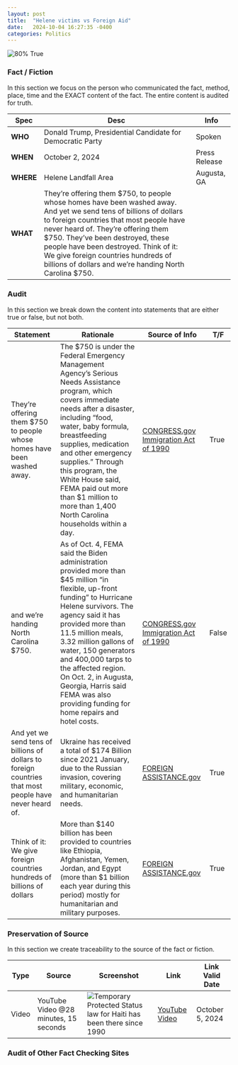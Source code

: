 ```yaml
---
layout: post
title:  "Helene victims vs Foreign Aid"
date:   2024-10-04 16:27:35 -0400
categories: Politics
---
```


![80% True](/assets/images/80.jpg)

### Fact / Fiction

In this section we focus on the person who communicated the fact, method, place, time and the EXACT content of the fact. The entire content is audited for truth.

| Spec | Desc | Info |
| ----------- | ----------- | ----------- |
| **WHO** | Donald Trump, Presidential Candidate for Democratic Party | Spoken |
| **WHEN** | October 2, 2024 | Press Release |
| **WHERE** | Helene Landfall Area | Augusta, GA |
| **WHAT** | They’re offering them $750, to people whose homes have been washed away. And yet we send tens of billions of dollars to foreign countries that most people have never heard of. They’re offering them $750. They’ve been destroyed, these people have been destroyed. Think of it: We give foreign countries hundreds of billions of dollars and we’re handing North Carolina $750.|

### Audit

In this section we break down the content into statements that are either true or false, but not both.

| Statement | Rationale | Source of Info | T/F |
| ----------- | ----------- | ----------- | ----------- |
| They’re offering them $750 to people whose homes have been washed away. | The $750 is under the Federal Emergency Management Agency’s Serious Needs Assistance program, which covers immediate needs after a disaster, including “food, water, baby formula, breastfeeding supplies, medication and other emergency supplies.” Through this program, the White House said, FEMA paid out more than $1 million to more than 1,400 North Carolina households within a day.| [CONGRESS.gov Immigration Act of 1990](https://www.congress.gov/bill/101st-congress/senate-bill/358) | True |
| and we’re handing North Carolina $750. | As of Oct. 4, FEMA said the Biden administration provided more than $45 million “in flexible, up-front funding” to Hurricane Helene survivors. The agency said it has provided more than 11.5 million meals, 3.32 million gallons of water, 150 generators and 400,000 tarps to the affected region. On Oct. 2, in Augusta, Georgia, Harris said FEMA was also providing funding for home repairs and hotel costs.| [CONGRESS.gov Immigration Act of 1990](https://www.congress.gov/bill/101st-congress/senate-bill/358) | False |
| And yet we send tens of billions of dollars to foreign countries that most people have never heard of. | Ukraine has received a total of $174 Billion since 2021 January, due to the Russian invasion, covering military, economic, and humanitarian needs. | [FOREIGN ASSISTANCE.gov](https://foreignassistance.gov/cd/ukraine/) | True |
| Think of it: We give foreign countries hundreds of billions of dollars | More than $140 billion has been provided to countries like Ethiopia, Afghanistan, Yemen, Jordan, and Egypt (more than $1 billion each year during this period) mostly for humanitarian and military purposes. | [FOREIGN ASSISTANCE.gov](https://foreignassistance.gov) | True |

### Preservation of Source

In this section we create traceability to the source of the fact or fiction.

| Type | Source | Screenshot | Link | Link Valid Date |
| ----------- | ----------- | ----------- | ----------- | ----------- |
| Video | YouTube Video @28 minutes, 15 seconds | ![Temporary Protected Status law for Haiti has been there since 1990](/posts/images/Temporary-Protected-Status-law-for-Haiti-has-been-there-since-1990.jpg) |  [YouTube Video](https://www.youtube.com/live/VAGZGQg31hs&t=1695) | October 5, 2024 |

### Audit of Other Fact Checking Sites
